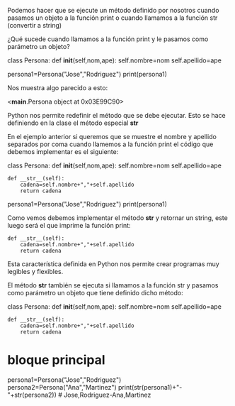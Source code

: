 Podemos hacer que se ejecute un método definido por nosotros cuando pasamos un objeto a la función print o cuando llamamos a la función str (convertir a string)

¿Qué sucede cuando llamamos a la función print y le pasamos como parámetro un objeto?

class Persona:
    def __init__(self,nom,ape):
        self.nombre=nom
        self.apellido=ape
 
persona1=Persona("Jose","Rodriguez")
print(persona1)

Nos muestra algo parecido a esto:

<__main__.Persona object at 0x03E99C90>

Python nos permite redefinir el método que se debe ejecutar. Esto se hace definiendo en la clase el método especial __str__

En el ejemplo anterior si queremos que se muestre el nombre y apellido separados por coma cuando llamemos a la función print el código que debemos implementar es el siguiente:

class Persona:
    def __init__(self,nom,ape):
        self.nombre=nom
        self.apellido=ape

    def __str__(self):
        cadena=self.nombre+","+self.apellido
        return cadena
 
persona1=Persona("Jose","Rodriguez")
print(persona1)

Como vemos debemos implementar el método __str__ y retornar un string, este luego será el que imprime la función print:

    def __str__(self):
        cadena=self.nombre+","+self.apellido
        return cadena

Esta característica definida en Python nos permite crear programas muy legibles y flexibles.

El método __str__ también se ejecuta si llamamos a la función str y pasamos como parámetro un objeto que tiene definido dicho método:

class Persona:
    def __init__(self,nom,ape):
        self.nombre=nom
        self.apellido=ape

    def __str__(self):
        cadena=self.nombre+","+self.apellido
        return cadena


# bloque principal
 
persona1=Persona("Jose","Rodriguez")
persona2=Persona("Ana","Martinez")
print(str(persona1)+"-"+str(persona2))  # Jose,Rodriguez-Ana,Martinez 
